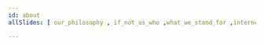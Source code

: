 ```yaml
---
id: about
allSlides: [ our_philosophy , if_not_us_who ,what_we_stand_for ,internet_access_a_human_right ,digital_sovereignty_for_everyone ,a_new_internet_for_our_planet ]

---
```



